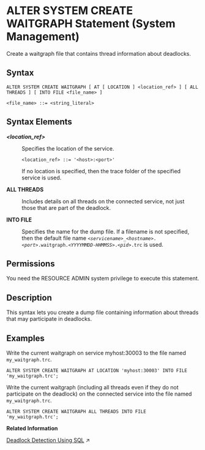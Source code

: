 <!-- loio078511c1125a4235bbd09e3ea6ff04a8 -->

# ALTER SYSTEM CREATE WAITGRAPH Statement \(System Management\)

Create a waitgraph file that contains thread information about deadlocks.



<a name="loio078511c1125a4235bbd09e3ea6ff04a8__sql_alter_system_clear_traces_1sql_alter_system_clear_traces_syntax"/>

## Syntax

```
ALTER SYSTEM CREATE WAITGRAPH [ AT [ LOCATION ] <location_ref> ] [ ALL THREADS ] [ INTO FILE <file_name> ]

<file_name> ::= <string_literal>
```



<a name="loio078511c1125a4235bbd09e3ea6ff04a8__sql_alter_system_clear_traces_1sql_alter_system_clear_traces_syntax_elements"/>

## Syntax Elements


<dl>
<dt><b>

*<location\_ref\>*

</b></dt>
<dd>

Specifies the location of the service.

```
<location_ref> ::= '<host>:<port>'
```

If no location is specified, then the trace folder of the specified service is used.



</dd><dt><b>

ALL THREADS

</b></dt>
<dd>

Includes details on all threads on the connected service, not just those that are part of the deadlock.



</dd><dt><b>

INTO FILE

</b></dt>
<dd>

Specifies the name for the dump file. If a filename is not specified, then the default file name <code><i class="varname">&lt;servicename&gt;</i>_<i class="varname">&lt;hostname&gt;</i>.<i class="varname">&lt;port&gt;</i>.waitgraph.<i class="varname">&lt;YYYYMMDD-HHMMSS&gt;</i>.<i class="varname">&lt;pid&gt;</i>.trc</code> is used.



</dd>
</dl>



<a name="loio078511c1125a4235bbd09e3ea6ff04a8__section_ncz_1b4_p3b"/>

## Permissions

You need the RESOURCE ADMIN system privilege to execute this statement.



<a name="loio078511c1125a4235bbd09e3ea6ff04a8__sql_alter_system_clear_traces_1sql_alter_system_clear_traces_description"/>

## Description

This syntax lets you create a dump file containing information about threads that may participate in deadlocks.



<a name="loio078511c1125a4235bbd09e3ea6ff04a8__sql_alter_system_clear_traces_1sql_alter_system_clear_traces_examples"/>

## Examples

Write the current waitgraph on service myhost:30003 to the file named `my_waitgraph.trc`.

```
ALTER SYSTEM CREATE WAITGRAPH AT LOCATION 'myhost:30003' INTO FILE 'my_waitgraph.trc';
```

Write the current waitgraph \(including all threads even if they do not participate on the deadlock\) on the connected service into the file named `my_waitgraph.trc`.

```
ALTER SYSTEM CREATE WAITGRAPH ALL THREADS INTO FILE 'my_waitgraph.trc';
```

**Related Information**  


[Deadlock Detection Using SQL](https://help.sap.com/viewer/f9c5015e72e04fffa14d7d4f7267d897/2023_4_QRC/en-US/159f604867804450bdc60b355e156457.html "To help with diagnosis of system issues you can create a waitgraph file that contains thread information about deadlocks.") :arrow_upper_right:

